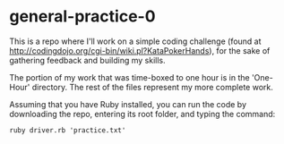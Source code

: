 general-practice-0
==================

This is a repo where I'll work on a simple coding challenge (found at http://codingdojo.org/cgi-bin/wiki.pl?KataPokerHands), for the sake of gathering feedback and building my skills.

The portion of my work that was time-boxed to one hour is in the 'One-Hour' directory. The rest of the files represent my more complete work.

Assuming that you have Ruby installed, you can run the code by downloading the repo, entering its root folder, and typing the command:
```
ruby driver.rb 'practice.txt'
```
